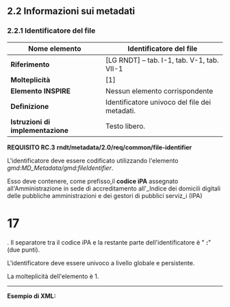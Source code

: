 ## 2.2 Informazioni sui metadati

### 2.2.1 Identificatore del file

| **Nome elemento** | **Identificatore del file** |
| --- | --- |
| **Riferimento** | [LG RNDT] – tab. I-1, tab. V-1, tab. VII-1 |
| **Molteplicità** | [1] |
| **Elemento INSPIRE** | Nessun elemento corrispondente |
| **Definizione** | Identificatore univoco del file dei metadati. |
| **Istruzioni di implementazione** | Testo libero. |

<a name=RC.3>**REQUISITO RC.3**</a>  **rndt/metadata/2.0/req/common/file-identifier**

L&#39;identificatore deve essere codificato utilizzando l&#39;elemento _gmd:MD\_Metadata/gmd:fileIdentifier_.

Esso deve contenere, come prefisso,il **codice iPA** assegnato all&#39;Amministrazione in sede di accreditamento all&#39;_Indice dei domicili digitali delle pubbliche amministrazioni e dei gestori di pubblici serviz_i (IPA)
# 17
. Il separatore tra il codice iPA e la restante parte dell&#39;identificatore è &quot; **:**&quot; (due punti).

L&#39;identificatore deve essere univoco a livello globale e persistente.

La molteplicità dell&#39;elemento è 1.

---

**Esempio di XML:**
